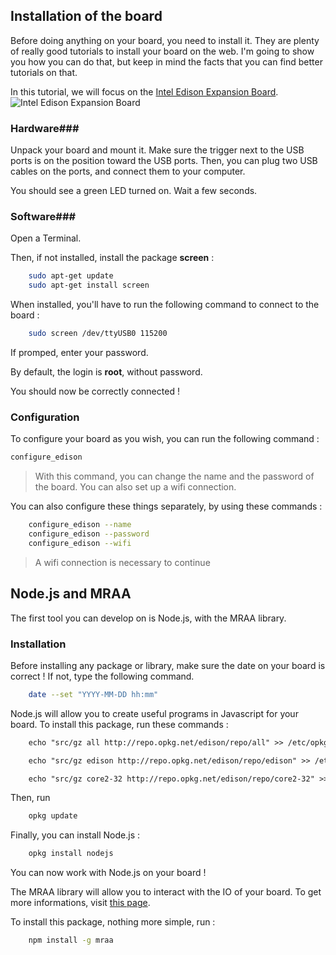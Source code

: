 ## Installation of the board ##

Before doing anything on your board, you need to install it. They are plenty of really good tutorials to install your board on the web.
I'm going to show you how you can do that, but keep in mind the facts that you can find better tutorials on that.

In this tutorial, we will focus on the [Intel Edison Expansion Board](https://software.intel.com/en-us/iot/hardware/edison).
![Intel Edison Expansion Board](http://www.intel.com/content/dam/www/public/us/en/images/product/RWD/edison-board-transparent-16x9.png/_jcr_content/renditions/intel.web.720.405.png)

### Hardware###

Unpack your board and mount it.
Make sure the trigger next to the USB ports is on the position toward the USB ports.
Then, you can plug two USB cables on the ports, and connect them to your computer.

You should see a green LED turned on. Wait a few seconds.

### Software###

Open a Terminal.

Then, if not installed, install the package  **screen** :

```sh
    sudo apt-get update
    sudo apt-get install screen
```

When installed, you'll have to run the following command to connect to the board :

```sh
    sudo screen /dev/ttyUSB0 115200
```

If promped, enter your password.

By default, the login is **root**, without password.

You should now be correctly connected !

### Configuration ###

To configure your board as you wish, you can run the following command :

```sh
configure_edison
```

> With this command, you can change the name and the password of the board.
> You can also set up a wifi connection.

You can also configure these things separately, by using these commands :

```sh
    configure_edison --name
    configure_edison --password
    configure_edison --wifi
```

> A wifi connection is necessary to continue

## Node.js and MRAA ##

The first tool you can develop on is Node.js, with the MRAA library.

###  Installation ###

Before installing any package or library, make sure the date on your board is correct !
If not, type the following command.

```sh
    date --set "YYYY-MM-DD hh:mm"
```


Node.js will allow you to create useful programs in Javascript for your board.
To install this package, run these commands :

```txt
    echo "src/gz all http://repo.opkg.net/edison/repo/all" >> /etc/opkg/base-feeds.conf  

    echo "src/gz edison http://repo.opkg.net/edison/repo/edison" >> /etc/opkg/base-feeds.conf  

    echo "src/gz core2-32 http://repo.opkg.net/edison/repo/core2-32" >> /etc/opkg/base-feeds.conf
```

Then, run

```sh
    opkg update
```

   Finally, you can install Node.js :

```sh
    opkg install nodejs
```

You can now work with Node.js on your board !

The MRAA library will allow you to interact with the IO of your board. To get more informations, visit [this page](http://iotdk.intel.com/docs/master/mraa/).

To install this package, nothing more simple, run :

```sh
    npm install -g mraa
```
